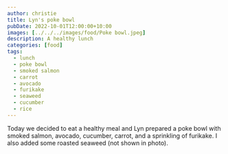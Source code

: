 ```yaml
---
author: christie
title: Lyn's poke bowl
pubDate: 2022-10-01T12:00:00+10:00
images: [../../../images/food/Poke bowl.jpeg]
description: A healthy lunch
categories: [food]
tags:
  - lunch
  - poke bowl
  - smoked salmon
  - carrot
  - avocado
  - furikake
  - seaweed
  - cucumber
  - rice
---
```


Today we decided to eat a healthy meal and Lyn prepared a poke bowl with smoked
salmon, avocado, cucumber, carrot, and a sprinkling of furikake. I also added
some roasted seaweed (not shown in photo).
